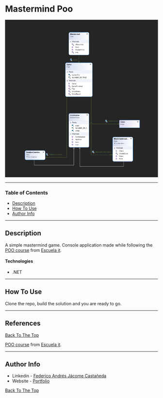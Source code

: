 # Mastermind Poo

![Project Image](./ClassDiagram.png)

---

### Table of Contents

- [Description](#description)
- [How To Use](#how-to-use)
- [Author Info](#author-info)

---

## Description

A simple mastermind game. Console application made while following the [POO course](https://escuela.it/cursos/programacion-orientada-a-objetos/estudiar) from  [Escuela it](https://escuela.it/).

#### Technologies

- .NET


---

## How To Use

Clone the repo, build the solution and you are ready to go.


---

## References
[Back To The Top](#read-me-template)

[POO course](https://escuela.it/cursos/programacion-orientada-a-objetos/estudiar) from  [Escuela it](https://escuela.it/).

---

## Author Info

- Linkedin - [Federico Andrés Jácome Castañeda](https://www.linkedin.com/in/federicojacome/)
- Website - [Portfolio](http://fedeandresdeveloper.online/)

[Back To The Top](#read-me-template)

